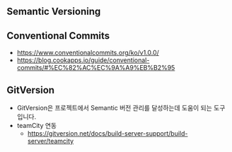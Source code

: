 ## Semantic Versioning 

## Conventional Commits
* https://www.conventionalcommits.org/ko/v1.0.0/
* https://blog.cookapps.io/guide/conventional-commits/#%EC%82%AC%EC%9A%A9%EB%B2%95 

## GitVersion
* GitVersion은 프로젝트에서 Semantic 버전 관리를 달성하는데 도움이 되는 도구 입니다. 
* teamCity 연동
  * https://gitversion.net/docs/build-server-support/build-server/teamcity 